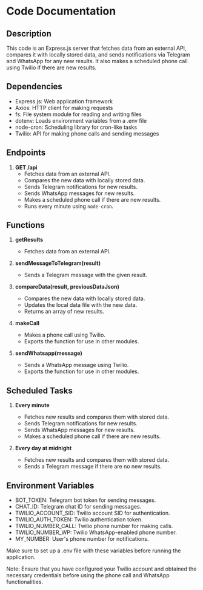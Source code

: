 # Code Documentation

## Description
This code is an Express.js server that fetches data from an external API, compares it with locally stored data, and sends notifications via Telegram and WhatsApp for any new results. It also makes a scheduled phone call using Twilio if there are new results.

## Dependencies
- Express.js: Web application framework
- Axios: HTTP client for making requests
- fs: File system module for reading and writing files
- dotenv: Loads environment variables from a .env file
- node-cron: Scheduling library for cron-like tasks
- Twilio: API for making phone calls and sending messages

## Endpoints
1. **GET /api**
   - Fetches data from an external API.
   - Compares the new data with locally stored data.
   - Sends Telegram notifications for new results.
   - Sends WhatsApp messages for new results.
   - Makes a scheduled phone call if there are new results.
   - Runs every minute using `node-cron`.
   
## Functions
1. **getResults**
   - Fetches data from an external API.

2. **sendMessageToTelegram(result)**
   - Sends a Telegram message with the given result.

3. **compareData(result, previousDataJson)**
   - Compares the new data with locally stored data.
   - Updates the local data file with the new data.
   - Returns an array of new results.

4. **makeCall**
   - Makes a phone call using Twilio.
   - Exports the function for use in other modules.

5. **sendWhatsapp(message)**
   - Sends a WhatsApp message using Twilio.
   - Exports the function for use in other modules.

## Scheduled Tasks
1. **Every minute**
   - Fetches new results and compares them with stored data.
   - Sends Telegram notifications for new results.
   - Sends WhatsApp messages for new results.
   - Makes a scheduled phone call if there are new results.

2. **Every day at midnight**
   - Fetches new results and compares them with stored data.
   - Sends a Telegram message if there are no new results.

## Environment Variables
- BOT_TOKEN: Telegram bot token for sending messages.
- CHAT_ID: Telegram chat ID for sending messages.
- TWILIO_ACCOUNT_SID: Twilio account SID for authentication.
- TWILIO_AUTH_TOKEN: Twilio authentication token.
- TWILIO_NUMBER_CALL: Twilio phone number for making calls.
- TWILIO_NUMBER_WP: Twilio WhatsApp-enabled phone number.
- MY_NUMBER: User's phone number for notifications.

Make sure to set up a .env file with these variables before running the application.

Note: Ensure that you have configured your Twilio account and obtained the necessary credentials before using the phone call and WhatsApp functionalities.